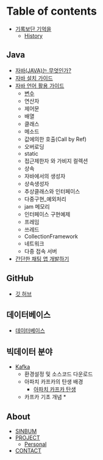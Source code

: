 # Table of contents

* [기록보단 기억을](README.md)
  * [History](History.md)

## Java

* [자바(JAVA)는 무엇인가?](java/WhatIsJava.md) 
* [자바 설치 가이드](java/JavaEnvGuide.md)
* [자바 언어 활용 가이드](java/javaUseGuide.md)
  * [변수](java/useGuide/variable.md)
  * 연산자
  * 제어문
  * 배열
  * 클래스
  * 메소드
  * 값에의한 호출(Call by Ref)
  * 오버로딩
  * static
  * 접근제한자 와 가비지 컬렉션
  * 상속
  * 자바에서의 생성자
  * 상속생성자
  * 추상클래스와 인터페이스
  * 다중구현_예외처리
  * jam 메모리
  * 인터페이스 구현예제
  * 프레임
  * 쓰레드
  * CollectionFramework
  * 네트워크
  * 다중 접속 서버
* [간단한 채팅 앱 개발하기](java/miniProject/chat.md)


## GitHub

* [깃 허브](undefined.md)

## 데이터베이스

* [데이터베이스](undefined-1.md)

## 빅데이터 분야

* [Kafka](bigData/kafka/kafka.md)
  * 환경설정 및 소스코드 다운로드
  * 아파치 카프카의 탄생 배경
    * [아파치 카프카 탄생](bigData/kafka/kafkaBorn.md)
  * 카프카 기초 개념
    * 

## About

* [SINBUM](about/sinbum.md)  
* [PROJECT](about/project.md)
  * [Personal](about/project/personal.md)
* [CONTACT](about/contact.md)
